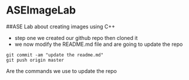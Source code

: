 # ASEImageLab

##ASE Lab about creating images using C++

- step one we created our github repo then cloned it
- we now modify the README.md file and are going to update the repo

```
git commit -am "update the readme.md"
git push origin master 
```
Are the commands we use to update the repo
